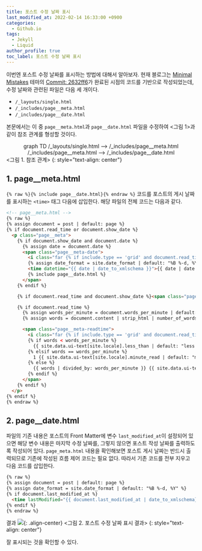 ```yaml
---
title: 포스트 수정 날짜 표시
last_modified_at: 2022-02-14 16:33:00 +0900
categories:
  - Github.io
tags:
  - Jekyll
  - Liquid
author_profile: true
toc_label: 포스트 수정 날짜 표시
---
```

이번엔 포스트 수정 날짜를 표시하는 방법에 대해서 알아보자.
현재 블로그는 [Minimal Mistakes](https://github.com/mmistakes/minimal-mistakes) 테마의 [Commit: 2632ff6](https://github.com/mmistakes/minimal-mistakes/commit/2632ff650a6efb0d856a37d675be5f1b63692181)가 완료된 시점의 코드를 기반으로 작성되었는데, 수정 날짜와 관련된 파일은 다음 세 개이다.

- `/_layouts/single.html`
- `/_includes/page__meta.html`
- `/_includes/page__date.html`

본문에서는 이 중 `page__meta.html`과 `page__date.html` 파일을 수정하여 <그림 1>과 같이 참조 관계를 형성할 것이다.

<div class="mermaid" align="center">
  graph TD
  /_layouts/single.html --> /_includes/page__meta.html
  /_includes/page__meta.html --> /_includes/page__date.html
</div>
<그림 1. 참조 관계>
{: style="text-align: center"}

## 1. page__meta.html
`{% raw %}{% include page__date.html}{% endraw %}` 코드를 포스트의 게시 날짜를 표시하는 `<time>` 태그 다음에 삽입한다. 해당 파일의 전체 코드는 다음과 같다.

```html
<!-- page__meta.html -->
{% raw %}
{% assign document = post | default: page %}
{% if document.read_time or document.show_date %}
  <p class="page__meta">
    {% if document.show_date and document.date %}
      {% assign date = document.date %}
      <span class="page__meta-date">
        <i class="far {% if include.type == 'grid' and document.read_time and document.show_date %}fa-fw {% endif %}fa-calendar-alt" aria-hidden="true"></i>
        {% assign date_format = site.date_format | default: "%B %-d, %Y" %}
        <time datetime="{{ date | date_to_xmlschema }}">{{ date | date: date_format }}</time>
        {% include page__date.html %}
      </span>
    {% endif %}

    {% if document.read_time and document.show_date %}<span class="page__meta-sep"></span>{% endif %}

    {% if document.read_time %}
      {% assign words_per_minute = document.words_per_minute | default: site.words_per_minute | default: 200 %}
      {% assign words = document.content | strip_html | number_of_words %}

      <span class="page__meta-readtime">
        <i class="far {% if include.type == 'grid' and document.read_time and document.show_date %}fa-fw {% endif %}fa-clock" aria-hidden="true"></i>
        {% if words < words_per_minute %}
          {{ site.data.ui-text[site.locale].less_than | default: "less than" }} 1 {{ site.data.ui-text[site.locale].minute_read | default: "minute read" }}
        {% elsif words == words_per_minute %}
          1 {{ site.data.ui-text[site.locale].minute_read | default: "minute read" }}
        {% else %}
          {{ words | divided_by: words_per_minute }} {{ site.data.ui-text[site.locale].minute_read | default: "minute read" }}
        {% endif %}
      </span>
    {% endif %}
  </p>
{% endif %}
{% endraw %}
```

## 2. page__date.html
파일의 기존 내용은 포스트의 Front Matter에 변수 `last_modified_at`이 설정되어 있으면 해당 변수 내용은 마지막 수정 날짜를, 그렇지 않으면 포스트 작성 날짜를 출력하도록 작성되어 있다. `page_meta.html` 내용을 확인해보면 포스트 게시 날짜는 반드시 출력되므로 기존에 작성된 흐름 제어 코드는 필요 없다. 따라서 기존 코드를 전부 지우고 다음 코드를 삽입한다.
```html
{% raw %}
{% assign document = post | default: page %}
{% assign date_format = site.date_format | default: "%B %-d, %Y" %}
{% if document.last_modified_at %}
  <time lastModified="{{ document.last_modified_at | date_to_xmlschema}}"><br><i class="far {% if include.type == 'grid' and document.read_time and document.show_date %}fa-fw {% endif %}fa-calendar-alt" aria-hidden="true"></i> Last modified at: {{ document.last_modified_at | date: date_format }}</time>
{% endif %}
{% endraw %}
```

결과
![](https://drive.google.com/uc?export=view&id=1vDU2bIwv1V1Bwr_lE94__uMgXofm6432){: .align-center}
<그림 2. 포스트 수정 날짜 표시 결과>
{: style="text-align: center"}

잘 표시되는 것을 확인할 수 있다.